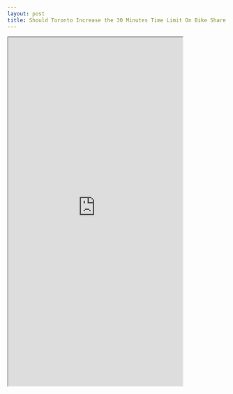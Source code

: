 ```yaml
---
layout: post
title: Should Toronto Increase the 30 Minutes Time Limit On Bike Share Rides? Analyzing Bike Share Toronto Data with Tableau
---
```


<iframe src="
https://public.tableau.com/views/BikeShareTorontoDistributionofTripDurationsforAnnualMembers/DistributionTripDurationsAnnual?:showVizHome=no&:embed=true"
width="400" height="800"></iframe>
